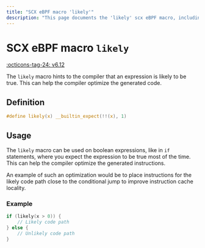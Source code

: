 ```yaml
---
title: "SCX eBPF macro 'likely'"
description: "This page documents the 'likely' scx eBPF macro, including its definition, usage, and examples."
---
```

# SCX eBPF macro `likely`

[:octicons-tag-24: v6.12](https://github.com/torvalds/linux/commit/2a52ca7c98960aafb0eca9ef96b2d0c932171357)

The `likely` macro hints to the compiler that an expression is likely to be true. This can help the compiler optimize the generated code.

## Definition

```c
#define likely(x) __builtin_expect(!!(x), 1)
```

## Usage

The `likely` macro can be used on boolean expressions, like in `if` statements, where you expect the expression to be true most of the time. This can help the compiler optimize the generated instructions.

An example of such an optimization would be to place instructions for the likely code path close to the conditional jump to improve instruction cache locality.

### Example

```c
if (likely(x > 0)) {
    // Likely code path
} else {
    // Unlikely code path
}
```
